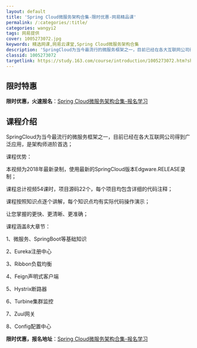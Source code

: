 ```yaml
---
layout: default
title: 'Spring Cloud微服务架构合集-限时优惠-网易精品课'
permalink: /:categories/:title/
categories: wangyi2
tags: 网易提供
cover: 1005273072.jpg
keywords: 精选网课,网易云课堂,Spring Cloud微服务架构合集
description: 'SpringCloud为当今最流行的微服务框架之一，目前已经在各大互联网公司得到广泛应用，是架构师进阶首选；课程优势：本'
classid: 1005273072
targetlink: https://study.163.com/course/introduction/1005273072.htm?share=1&shareId=1025206652&utm_campaign=share&utm_medium=iphoneShare&utm_source=&utm_u=1025206652
---
```


## 限时特惠

**限时优惠，火速报名**：[Spring Cloud微服务架构合集-报名学习](https://study.163.com/course/introduction/1005273072.htm?share=1&shareId=1025206652&utm_campaign=share&utm_medium=iphoneShare&utm_source=&utm_u=1025206652)

## 课程介绍

SpringCloud为当今最流行的微服务框架之一，目前已经在各大互联网公司得到广泛应用，是架构师进阶首选；



课程优势：

本视频为2018年最新录制，使用最新的SpringCloud版本Edgware.RELEASE录制；

课程总计视频54课时，项目源码22个，每个项目均包含详细的代码注释；

课程按照知识点逐个讲解，每个知识点均有实际代码操作演示；

让您掌握的更快、更清晰、更准确；



课程涵盖8大章节：

1、微服务、SpringBoot等基础知识

2、Eureka注册中心

3、Ribbon负载均衡

4、Feign声明式客户端

5、Hystrix断路器

6、Turbine集群监控

7、Zuul网关

8、Config配置中心

**限时优惠，报名地址**：[Spring Cloud微服务架构合集-报名学习](https://study.163.com/course/introduction/1005273072.htm?share=1&shareId=1025206652&utm_campaign=share&utm_medium=iphoneShare&utm_source=&utm_u=1025206652)

